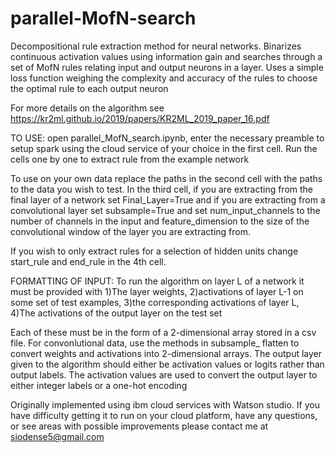 # parallel-MofN-search
Decompositional rule extraction method for neural networks. Binarizes continuous activation values using information gain and searches through a set of MofN rules relating input and output neurons in a layer. Uses a simple loss function weighing the complexity and accuracy of the rules to choose the optimal rule to each output neuron

For more details on the algorithm see https://kr2ml.github.io/2019/papers/KR2ML_2019_paper_16.pdf

TO USE: open parallel_MofN_search.ipynb, enter the necessary preamble to setup spark using the cloud service of your choice in the first cell. Run the cells one by one to extract rule from the example network

To use on your own data replace the paths in the second cell with the paths to the data you wish to test. In the third cell, if you are extracting from the final layer of a network set Final_Layer=True and if you are extracting from a convolutional layer set subsample=True and set num_input_channels to the number of channels in the input and feature_dimension to the size of the convolutional window of the layer you are extracting from.

If you wish to only extract rules for a selection of hidden units change start_rule and end_rule in the 4th cell.

FORMATTING OF INPUT: To run the algorithm on layer L of a network it must be provided with 1)The layer weights, 2)activations of layer L-1 on some set of test examples, 3)the corresponding activations of layer L, 4)The activations of the output layer on the test set

Each of these must be in the form of a 2-dimensional array stored in a csv file. For convonlutional data, use the methods in subsample_ flatten to convert weights and activations into 2-dimensional arrays. The output layer given to the algorithm should either be activation values or logits rather than output labels. The activation values are used to convert the output layer to either integer labels or a one-hot encoding

Originally implemented using ibm cloud services with Watson studio. If you have difficulty getting it to run on your cloud platform, have any questions, or see areas with possible improvements please contact me at siodense5@gmail.com
